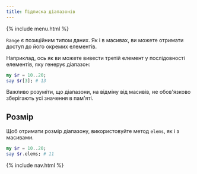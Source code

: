 ```yaml
---
title: Підписка діапазонів
---
```


{% include menu.html %}

`Range` є позиційним типом даних. Як і в масивах, ви можете отримати доступ до його окремих елементів.

Наприклад, ось як ви можете вивести третій елемент у послідовності елементів, яку генерує діапазон:

```raku
my $r = 10..20;
say $r[3]; # 13
```

Важливо розуміти, що діапазони, на відміну від масивів, не обов'язково зберігають усі значення в пам'яті.

## Розмір

Щоб отримати розмір діапазону, використовуйте метод `elems`, як і з масивами.

```raku
my $r = 10..20;
say $r.elems; # 11
```

{% include nav.html %}